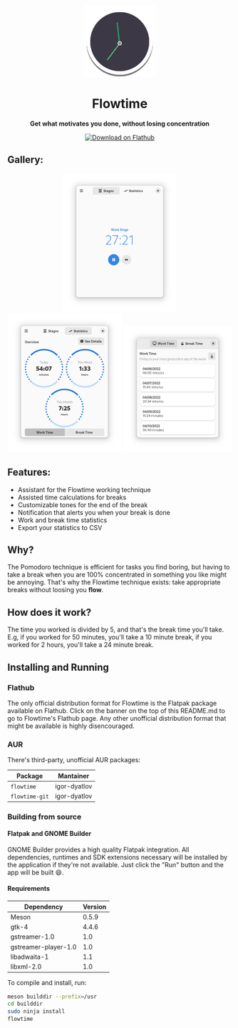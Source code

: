 <div align="center">
	<img src="data/icons/hicolor/scalable/apps/io.github.diegoivanme.flowtime.svg" width="160" height="160"></img>

# Flowtime

**Get what motivates you done, without losing concentration**

<a href="https://flathub.org/apps/details/io.github.diegoivanme.flowtime">
    <img width="200" src="https://flathub.org/assets/badges/flathub-badge-en.png" alt="Download on Flathub">
</a>

</div>

## Gallery:

<div align="center">
	<img src="data/screenshots/01.png" width="256" height="311" style="padding-top=24;"></img>
	<img src="data/screenshots/03.png" width="256" height="311"></img>
	<img src="data/screenshots/05.png" width="243.5" height="283"></img>
</div>

## Features:

* Assistant for the Flowtime working technique
* Assisted time calculations for breaks
* Customizable tones for the end of the break
* Notification that alerts you when your break is done
* Work and break time statistics
* Export your statistics to CSV

## Why?

The Pomodoro technique is efficient for tasks you find boring, but having to take a break when you are 100% concentrated in something you like might be annoying. That's why the Flowtime technique exists: take appropriate breaks without loosing you **flow**.

## How does it work?

The time you worked is divided by 5, and that's the break time you'll take. E.g, if you worked for 50 minutes, you'll take a 10 minute break, if you worked for 2 hours, you'll take a 24 minute break.

## Installing and Running

### Flathub

The only official distribution format for Flowtime is the Flatpak package available on Flathub. Click on the banner on the top of this README.md to go to Flowtime's Flathub page. Any other unofficial distribution format that might be available is highly disencouraged.

### AUR

There's third-party, unofficial AUR packages:

| Package        | Mantainer    |
| -------------- | ------------ |
| `flowtime`     | igor-dyatlov |
| `flowtime-git` | igor-dyatlov |

### Building from source

#### Flatpak and GNOME Builder

GNOME Builder provides a high quality Flatpak integration. All dependencies, runtimes and SDK extensions necessary will be installed by the application if they're not available. Just click the "Run" button and the app will be built :smile:.

#### Requirements

| Dependency | Version |
| ---------- | ------- |
| Meson | 0.5.9 |
| gtk-4  | 4.4.6 |
| gstreamer-1.0 | 1.0 |
| gstreamer-player-1.0 | 1.0 |
| libadwaita-1 |  1.1 |
| libxml-2.0 |  1.0 |

To compile and install, run:

```sh
meson builddir --prefix=/usr
cd builddir
sudo ninja install
flowtime
```
